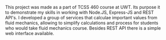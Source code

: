 This project was made as a part of TCSS 460 course at UWT. Its purpose it to demonstrate my skills in working with Node.JS, Express-JS and REST API's.
I developed a group of services that calculae important values from fluid mechanics, allowing to simplify calculations and process for students who would take fluid mechanics course.
Besides REST API there is a simple web interface available.
